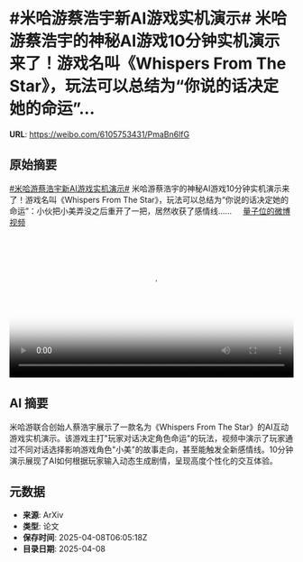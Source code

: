 # #米哈游蔡浩宇新AI游戏实机演示# 米哈游蔡浩宇的神秘AI游戏10分钟实机演示来了！游戏名叫《Whispers From The Star》，玩法可以总结为“你说的话决定她的命运”...

**URL**: https://weibo.com/6105753431/PmaBn6lfG

## 原始摘要

<a href="https://m.weibo.cn/search?containerid=231522type%3D1%26t%3D10%26q%3D%23%E7%B1%B3%E5%93%88%E6%B8%B8%E8%94%A1%E6%B5%A9%E5%AE%87%E6%96%B0AI%E6%B8%B8%E6%88%8F%E5%AE%9E%E6%9C%BA%E6%BC%94%E7%A4%BA%23&amp;extparam=%23%E7%B1%B3%E5%93%88%E6%B8%B8%E8%94%A1%E6%B5%A9%E5%AE%87%E6%96%B0AI%E6%B8%B8%E6%88%8F%E5%AE%9E%E6%9C%BA%E6%BC%94%E7%A4%BA%23" data-hide=""><span class="surl-text">#米哈游蔡浩宇新AI游戏实机演示#</span></a> 米哈游蔡浩宇的神秘AI游戏10分钟实机演示来了！游戏名叫《Whispers From The Star》，玩法可以总结为“你说的话决定她的命运”：小伙把小美弄没之后重开了一把，居然收获了感情线…… <a href="https://video.weibo.com/show?fid=1034:5152836938563662" data-hide=""><span class="url-icon"><img style="width: 1rem;height: 1rem" src="https://h5.sinaimg.cn/upload/2015/09/25/3/timeline_card_small_video_default.png" referrerpolicy="no-referrer"></span><span class="surl-text">量子位的微博视频</span></a> <br clear="both"><div style="clear: both"></div><video controls="controls" poster="https://tvax3.sinaimg.cn/orj480/006Fd7o3ly1i08c9fko9mj30u01hcgpq.jpg" style="width: 100%"><source src="https://f.video.weibocdn.com/o0/NOa93og6lx08nhSvhJLi01041200jdrd0E010.mp4?label=mp4_720p&amp;template=720x1280.24.0&amp;ori=0&amp;ps=1CwnkDw1GXwCQx&amp;Expires=1744095780&amp;ssig=OYtrxLqx5H&amp;KID=unistore,video"><source src="https://f.video.weibocdn.com/o0/xz8sHjtylx08nhSva9MY01041200b5nY0E010.mp4?label=mp4_hd&amp;template=540x960.24.0&amp;ori=0&amp;ps=1CwnkDw1GXwCQx&amp;Expires=1744095780&amp;ssig=NS6ZKN7Tcu&amp;KID=unistore,video"><source src="https://f.video.weibocdn.com/o0/67nCHR42lx08nhSuyN8Y0104120069ad0E010.mp4?label=mp4_ld&amp;template=360x640.24.0&amp;ori=0&amp;ps=1CwnkDw1GXwCQx&amp;Expires=1744095780&amp;ssig=DvgaGxZlUP&amp;KID=unistore,video"><p>视频无法显示，请前往<a href="https://video.weibo.com/show?fid=1034%3A5152836938563662" target="_blank" rel="noopener noreferrer">微博视频</a>观看。</p></video>

## AI 摘要

米哈游联合创始人蔡浩宇展示了一款名为《Whispers From The Star》的AI互动游戏实机演示。该游戏主打"玩家对话决定角色命运"的玩法，视频中演示了玩家通过不同对话选择影响游戏角色"小美"的故事走向，甚至能触发全新感情线。10分钟演示展现了AI如何根据玩家输入动态生成剧情，呈现高度个性化的交互体验。

## 元数据

- **来源**: ArXiv
- **类型**: 论文
- **保存时间**: 2025-04-08T06:05:18Z
- **目录日期**: 2025-04-08
